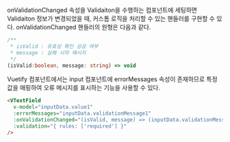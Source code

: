 onValidationChanged 속성을 Validaiton을 수행하는 컴포넌트에 세팅하면 Validaiton 정보가 변경되었을 때, 커스톰 로직을 처리할 수 있는 핸들러를 구현할 수 있다. onValidationChanged 핸들러의 원형은 다음과 같다.
```typescript
/**
 * isValid : 유효성 확인 성공 여부
 * message : 실패 시의 메시지
 */
(isValid:boolean, message: string) => void
```

Vuetify 컴포넌트에서는 input 컴포넌트에 errorMessages 속성이 존재하므로 특정 값을 매핑하여 오류 메시지를 표시하는 기능을 사용할 수 있다.
```html
<VTextField
  v-model="inputData.value1"
  :errorMessages="inputData.validationMessage1"
  :onValidationChanged="(isValid, message) => (inputData.validationMessage1 = message)"
  :validation="{ rules: ['required'] }"
/>
```
